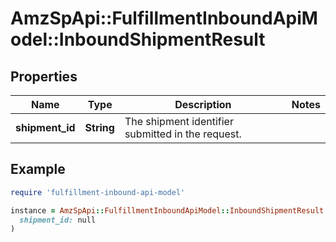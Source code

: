 # AmzSpApi::FulfillmentInboundApiModel::InboundShipmentResult

## Properties

| Name | Type | Description | Notes |
| ---- | ---- | ----------- | ----- |
| **shipment_id** | **String** | The shipment identifier submitted in the request. |  |

## Example

```ruby
require 'fulfillment-inbound-api-model'

instance = AmzSpApi::FulfillmentInboundApiModel::InboundShipmentResult.new(
  shipment_id: null
)
```


